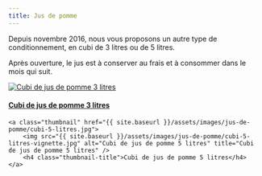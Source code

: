 ```yaml
---
title: Jus de pomme
---
```


Depuis novembre 2016, nous vous proposons un autre type de conditionnement, en cubi de 3 litres ou de 5 litres. 

Après ouverture, le jus est à conserver au frais et à consommer dans le mois qui suit.

<div class="image-container">
    <a class="thumbnail" href="{{ site.baseurl }}/assets/images/jus-de-pomme/cubi-3-litres.jpg">
        <img src="{{ site.baseurl }}/assets/images/jus-de-pomme/cubi-3-litres-vignette.jpg" alt="Cubi de jus de pomme 3 litres" title="Cubi de jus de pomme 3 litres" />
        <h4 class="thumbnail-title">Cubi de jus de pomme 3 litres</h4>
    </a>
    
    <a class="thumbnail" href="{{ site.baseurl }}/assets/images/jus-de-pomme/cubi-5-litres.jpg">
        <img src="{{ site.baseurl }}/assets/images/jus-de-pomme/cubi-5-litres-vignette.jpg" alt="Cubi de jus de pomme 5 litres" title="Cubi de jus de pomme 5 litres" />
        <h4 class="thumbnail-title">Cubi de jus de pomme 5 litres</h4>
    </a>
</div>
